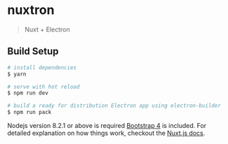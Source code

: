 # nuxtron

> Nuxt + Electron

## Build Setup

``` bash
# install dependencies
$ yarn

# serve with hot reload
$ npm run dev

# build a ready for distribution Electron app using electron-builder
$ npm run pack
```

Nodejs version 8.2.1 or above is required
[Bootstrap 4](https://getbootstrap.com/) is included.
For detailed explanation on how things work, checkout the [Nuxt.js docs](https://github.com/nuxt/nuxt.js).

